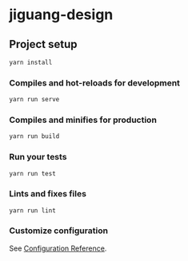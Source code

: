 # jiguang-design

## Project setup

```js
yarn install
```

### Compiles and hot-reloads for development

```js
yarn run serve
```

### Compiles and minifies for production

```js
yarn run build
```

### Run your tests

```js
yarn run test
```

### Lints and fixes files

```js
yarn run lint
```

### Customize configuration

See [Configuration Reference](https://cli.vuejs.org/config/).
